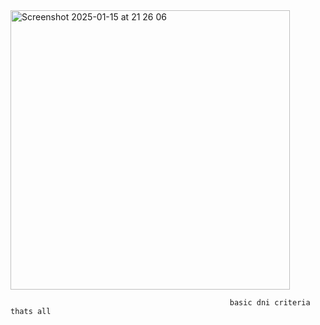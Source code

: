 

<img width="447" alt="Screenshot 2025-01-15 at 21 26 06" src="https://github.com/user-attachments/assets/90881412-ad17-4c9a-972c-9707161f4782" />


                                                     basic dni criteria thats all 


